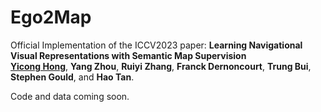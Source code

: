# Ego2Map
Official Implementation of the ICCV2023 paper: **Learning Navigational Visual Representations with Semantic Map Supervision**<br>
[**Yicong Hong**](http://www.yiconghong.me/), **Yang Zhou**, **Ruiyi Zhang**, **Franck Dernoncourt**, **Trung Bui**, **Stephen Gould**, and **Hao Tan**.

Code and data coming soon.

